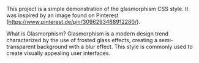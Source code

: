 This project is a simple demonstration of the glasmorphism CSS style. It was inspired by an image found on Pinterest (https://www.pinterest.de/pin/3096293488912280/).

What is Glasmorphism?
Glasmorphism is a modern design trend characterized by the use of frosted glass effects, creating a semi-transparent background with a blur effect. This style is commonly used to create visually appealing user interfaces.
